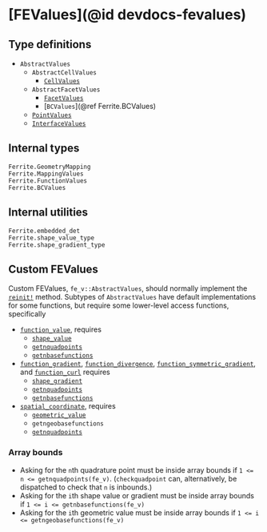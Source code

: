 # [FEValues](@id devdocs-fevalues)

## Type definitions
* `AbstractValues`
  * `AbstractCellValues`
    * [`CellValues`](@ref)
  * `AbstractFacetValues`
    * [`FacetValues`](@ref)
    * [`BCValues`](@ref Ferrite.BCValues)
  * [`PointValues`](@ref)
  * [`InterfaceValues`](@ref)


## Internal types
```@docs
Ferrite.GeometryMapping
Ferrite.MappingValues
Ferrite.FunctionValues
Ferrite.BCValues
```

## Internal utilities
```@docs
Ferrite.embedded_det
Ferrite.shape_value_type
Ferrite.shape_gradient_type
```

## Custom FEValues
Custom FEValues, `fe_v::AbstractValues`, should normally implement the [`reinit!`](@ref) method. Subtypes of `AbstractValues` have default implementations for some functions, but require some lower-level access functions, specifically

* [`function_value`](@ref), requires
  * [`shape_value`](@ref)
  * [`getnquadpoints`](@ref)
  * [`getnbasefunctions`](@ref)
* [`function_gradient`](@ref), [`function_divergence`](@ref), [`function_symmetric_gradient`](@ref), and [`function_curl`](@ref) requires
  * [`shape_gradient`](@ref)
  * [`getnquadpoints`](@ref)
  * [`getnbasefunctions`](@ref)
* [`spatial_coordinate`](@ref), requires
  * [`geometric_value`](@ref)
  * `getngeobasefunctions`
  * [`getnquadpoints`](@ref)


### Array bounds
* Asking for the `n`th quadrature point must be inside array bounds if `1 <= n <= getnquadpoints(fe_v)`. (`checkquadpoint` can, alternatively, be dispatched to check that `n` is inbounds.)
* Asking for the `i`th shape value or gradient must be inside array bounds if `1 <= i <= getnbasefunctions(fe_v)`
* Asking for the `i`th geometric value must be inside array bounds if `1 <= i <= getngeobasefunctions(fe_v)`
